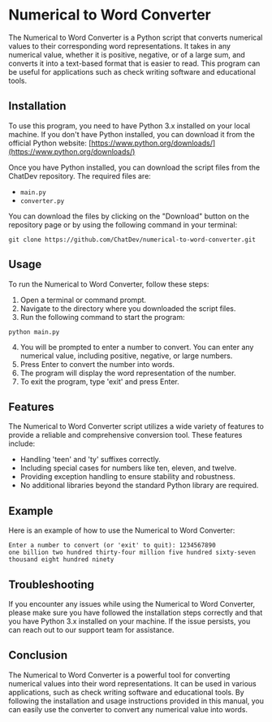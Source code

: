 # Numerical to Word Converter

The Numerical to Word Converter is a Python script that converts numerical values to their corresponding word representations. It takes in any numerical value, whether it is positive, negative, or of a large sum, and converts it into a text-based format that is easier to read. This program can be useful for applications such as check writing software and educational tools.

## Installation

To use this program, you need to have Python 3.x installed on your local machine. If you don't have Python installed, you can download it from the official Python website: [https://www.python.org/downloads/](https://www.python.org/downloads/)

Once you have Python installed, you can download the script files from the ChatDev repository. The required files are:

- `main.py`
- `converter.py`

You can download the files by clicking on the "Download" button on the repository page or by using the following command in your terminal:

```
git clone https://github.com/ChatDev/numerical-to-word-converter.git
```

## Usage

To run the Numerical to Word Converter, follow these steps:

1. Open a terminal or command prompt.
2. Navigate to the directory where you downloaded the script files.
3. Run the following command to start the program:

```
python main.py
```

4. You will be prompted to enter a number to convert. You can enter any numerical value, including positive, negative, or large numbers.
5. Press Enter to convert the number into words.
6. The program will display the word representation of the number.
7. To exit the program, type 'exit' and press Enter.

## Features

The Numerical to Word Converter script utilizes a wide variety of features to provide a reliable and comprehensive conversion tool. These features include:

- Handling 'teen' and 'ty' suffixes correctly.
- Including special cases for numbers like ten, eleven, and twelve.
- Providing exception handling to ensure stability and robustness.
- No additional libraries beyond the standard Python library are required.

## Example

Here is an example of how to use the Numerical to Word Converter:

```
Enter a number to convert (or 'exit' to quit): 1234567890
one billion two hundred thirty-four million five hundred sixty-seven thousand eight hundred ninety
```

## Troubleshooting

If you encounter any issues while using the Numerical to Word Converter, please make sure you have followed the installation steps correctly and that you have Python 3.x installed on your machine. If the issue persists, you can reach out to our support team for assistance.

## Conclusion

The Numerical to Word Converter is a powerful tool for converting numerical values into their word representations. It can be used in various applications, such as check writing software and educational tools. By following the installation and usage instructions provided in this manual, you can easily use the converter to convert any numerical value into words.